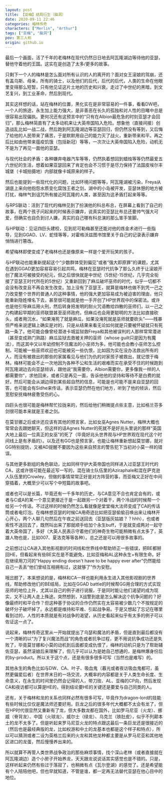 ```yaml
---
layout: post
title: 【亚梅】结局衍生（脑洞）
date: 2020-09-11 22:46
categories: 梅林传奇
characters: ["Merlin", "Arthur"]
tags: ["亚梅", "脑洞"]
pov: 第三人称
origin: github.io
---
```


最后一个画面，活了千年的老梅林在现代仍然日日地去阿瓦隆湖边等待他的亚瑟，替他守着他的王国。这实在是创造了太多/更多的故事。

只剩下一个人的梅林是怎么面对所有认识的人的离开的？面对女王滚娘的驾崩，还有盖乌斯、母亲，所有的骑士，以及他们的后代，后代的后代，人类的生命在他眼里变得那么短暂，只有他见证这片土地的历史和兴衰。走过了中世纪的黑暗，到文艺复兴，到工业革命，然后到现代。

其实这样想的话，站在梅林的位置，黑化实在是非常容易的一件事，看看DW吧，一个人的旅途，永生加上能力强大，是非善恶在长久的孤独和对人性的目睹中总是很容易出现偏执。更何况还有这预言中的“只有在Albion最危急的时刻亚瑟才会回归”，那么梅林简直有了太多动机来让大英帝国陷入危险。想象他（直接间接）创造战乱比如一战二战，然后跑到阿瓦隆湖边等亚瑟回归，但仍然没有等到，又后悔了给他的人民带来了痛苦，于是默默用自己的能力灭了战火，重新带来和平。再之后比如由他带来瘟疫饥饿（包括新冠）等等，一次次让大英帝国陷入危险，动机无不是为了再见一面他的亚瑟。

与现代社会的矛盾：各种嫌弃电器汽车等等，仍然执着想回到蜡烛等等仍然最爱五六世纪的生活，想着如果亚瑟回来了肯定也会不习惯于是尽力保持了法国皮埃尔丰城堡（卡城拍摄地）内部就像卡城原来的样子。

然后也能提到一些现代化的问题，比如环境问题等等，阿瓦隆湖被污染，Freya从湖底上来向他抱怨水质变化腐蚀王者之剑，湖中的小岛被开发，亚瑟休憩的地方被打扰，梅林气到诅咒所有接近阿瓦隆的人类，甚至因为这矛盾打起来等等。

与RPS联动：活到了现代的梅林见到了扮演他的科总布总，在屏幕上看到了自己的故事，在两个孩子问起来的时候表示嫌弃，说真实的亚瑟比布总还要帅气强大可爱，但确实也自负到讨人嫌，真实的自己哪有科总演的那么笨手笨脚。

与HP联动：见证四巨头建校，见到尼可勒梅甚至还能对他的炼金术进行一些指导，见到GGAD、LV、蛇怪等等，对霍格沃兹图书馆里关于自己的记录表示嫌弃悄悄进行篡改。

希望梅林即使变成了老梅林也还是像原来一样是个爱开玩笑的孩子。

与HP联动也能重新提起这个“少数群体受到偏见”或者“强大即原罪”的课题，尤其在遇到GGAD更加容易容易引起共鸣，梅林在亚瑟时代抗争了那么久终于让滚娘开创了魔法可被接受的纪元，但之后很快就是中世纪（5世纪-15世纪，几乎完全衔接了亚瑟王时代所在的5世纪）又重新回到了麻瓜破坏巫师的时代，似乎一切都不会没有改变且不再会发生改变。加上没有了亚瑟王，就算是梅林也做不到凭一己之力改变整个世界的普通人的这种事情，他的强大更加容易成为被迫害的理由，他只能重新隐姓埋名下去，甚至很可能就是他一手开创了HP世界观中的保密法。或许也是他引导麻瓜用火刑，然后转身把发明的耐火咒语教给四散的巫师们，以一己之力构建起早期的巫师联盟甚至巫师政府。但麻瓜也会用更聪明的方法比如直接砍头，或者用沉水，“如果淹死了就是麻瓜，如果没淹死就是巫师就要砍头”——残暴但严格来说逻辑上确实是对的，只是从结果来看无论如何就是只要被怀疑就只有死路一条了。他可能会像曾经潜进卡城监狱救Freya和其他被误判的人那样常常潜进（甚至变成熟门熟路）麻瓜监狱去救被关押的巫师（whose guilt只是因为有魔法），而这其中又以年幼控制不住魔法的小巫师为多。他可能也会教小巫师怎么控制，可能被一些巫师欢迎也可能被另一些仇恨，比如因为实在没办法救出所有的人，而没有被救出的那些的家属看见与他们为仇的对家孩子被救出，就记恨于梅林。梅林可能会不止一次地因为各种不公和生活的艰难而实在承受不住的时候跑到阿瓦隆湖边去向亚瑟倾诉，跟他说“我需要你，Albion需要你，更多像我一样的人都需要你”，求他回来，或者只是再见一面，告诉他他的坚持和等待不是白费的就好。然后可能会从湖边得到某些超自然的信息，可能是也可能不是来自亚瑟的回答，也可能会有Sidhe来传话，表示亚瑟仍然在他们地方，听到了他的倾诉，然后宽慰安抚梅林疲惫受伤的心。

四巨头也很可能是梅林帮忙拉拢来的，然后给他们稍微提点些主意，比如格兰芬多剑很可能本来就是王者之剑。

在莫甘娜之后或许还应该有其他的预言家，比如女巫Agnes Nutter，梅林大概也常常会去跟她聊天，但这样的话Agnes Nutter的死就不是好兆头里说的那样“英国大地上最后一位真正的女巫”的死了（毕竟好兆头世界观与HP世界观在现代这个时间线上是有矛盾的）。以及还有GG也是预言家，也能让梅林重新想起莫甘娜，就对GG特别提防，又被AD提醒不要因为这些来自预言的警告犯下当初对小莫一样的错误。

与其他更多剧组的角色联动，比如同样守护大英帝国也同样进入过亚瑟王时代的CA，这或许很可能在最近写一写的，混在骑士队伍里的Aziraphale和混在萨克逊人队伍里的Crowley，但做的事情常常正好是对方阵营的事，而亚梅又正好在中间穿插着，大概至少可以写个中短篇的故事吧。

或者也可以是长篇，毕竟还有一千多年的历史，与CA意见不合也肯定会有的，或者与C或A的某一个意见更接近于是一起跟另一个对着干，两个冷战的时候帮一个给另一个传话。不过这样的时候仍然怎么看就像是堂堂梅大法师变成了CA的传话筒或者电灯泡。在梅林想亚瑟的时候CA用奇迹比如把亚瑟偷偷召唤出来让梅林开心开心，两个人聊几句然后在午夜之前送回去（亚瑟版灰姑娘？？hhh），也或者索性不送回去了，既然叫出来了那就顺手给加个永生buff，于是就变成两对一起守着大英帝国了，多好（大英人民表示守着他们的神奇生物可能稍微有点太多了，英雄人物也是，比如007、夏洛克等等各种）。总之还是可以用很多故事的。

之前想过让CA进入其他影视剧的时间线和世界线中帮助矫正一些错误，把BE都掰回HE，但看起来有些BE实在是不能避免，比如亚梅和AL这种永生+有限生命。好在继续用刀河的“Happy ending doesn't have to be happy ever after”仍然能给自己一丢丢“他们曾经互相拥有过，这就够了”作为安慰。

哦岔题了，本来想说的是，梅林和CA一样也能利用永生进入其他影视剧的世界线，帮助修改他们的BE结局，比如在GGAD battle的时候帮GG用合理的方式实现巫师的地位上升，尤其以自己的例子进行说服，于是同时能让他们渴望的成为现实，又不让两人走上殊途。突然想到，X战警到底是怎么解决这个抗争问题的？好像最终时和平合作？但这种基于协议的合作仍然实在太容易被少数几个不按规定的破坏分子破坏掉了。永远都是维持和平难、引起战争易。于是又想起了忘记在哪里看到过的，人性的本质就是有对战争的渴望，从历史看起来似乎有太多的例子可以佐证这一点了。

说起来，梅林传奇这里从一开始就提出了乌瑟和魔法的矛盾，但是直到最后都没有一个清晰的以“为了复兴魔法而战”的角色或者抗争过程，更不用说抗争成功还是失败了，毕竟莫甘娜和小莫的动机到后面都变成仇恨了，梅林的动机只是为了帮助辅佐亚瑟，虽然滚娘后来理解了，但几乎可以认为是她自己想通的，是梅林爆身份后的by-product。所以关于这个点，还是有很多很多可写（当然也是难写）的。

其他永生的角色比如与DW、CA、叶子、吸血鬼（暮光或者夜访吸血鬼都可，虽然更偏爱后者）在世界末日的一场交流，大概率的内容都是关于人类生命长度、生命意义，在永生的时间里仍然会记得的人，带刀玫、AL、亚梅的CP向，然后发现CA和夜访都可以算是HE的，得到结论要HE的关键还是要爱与自己同类的人。

还有，关于梅林和龙的关系也同样必然有很多可写，毕竟作为dragon-lord的技能有些时候比仅仅是魔法师还要好用。巨龙之后的很多年代大概都不太会有龙了，但在HP时代很显然又重新有了龙，但大多数龙都在国外，比如罗马尼亚（火龙）、挪威（脊背龙）、中国（火球龙）、威尔士（绿龙）、乌克兰（铁肚皮），似乎不列颠本土的龙不太多了。但是听起来罗马尼亚火龙的特点跟这最后一条巨龙还是很接近的（然后也是最经典版的龙，比如权游和中土的龙基本也都是这个样子和特点），所以可以猜测或者二设为英格兰后来的火龙和其他龙种都主要是从罗马尼亚和其他地区进口的龙蛋，然后慢慢养出来的。

所以就算不再管人类世界战争政治的那些麻烦事情，找个深山老林（或者直接就在阿瓦隆湖边）造个小房子开始养龙，天天跟龙说说话其实感觉也是不错的。只是，这样听起来仍然有些过于落寂了，也稍微有点《瓦尔登湖》的感觉了。还是希望能有个人陪陪他吧，但也早就知道，不管是谁，都一定再无法替代亚瑟在他心目中的地位。